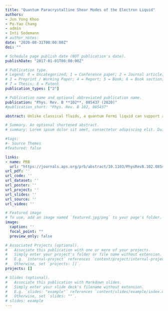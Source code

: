 ```yaml
---
title: "Quantum Paracrystalline Shear Modes of the Electron Liquid"
authors:
- Jun Yong Khoo
- Po-Yao Chang
- admin
- Inti Sodemann
# author_notes:
date: "2020-08-31T00:00:00Z"
doi: ""

# Schedule page publish date (NOT publication's date).
publishDate: "2017-01-01T00:00:00Z"

# Publication type.
# Legend: 0 = Uncategorized; 1 = Conference paper; 2 = Journal article;
# 3 = Preprint / Working Paper; 4 = Report; 5 = Book; 6 = Book section;
# 7 = Thesis; 8 = Patent
publication_types: ["2"]

# Publication name and optional abbreviated publication name.
publication: "Phys. Rev. B **102**, 085437 (2020)"
#publication_short: "Phys. Rev. B 102, 085437"

abstract: Unlike classical fluids, a quantum Fermi liquid can support a long-lived and propagating shear sound wave at arbitrarily small wave vectors and frequencies, reminiscent of the transverse sound in crystals, despite lacking any form of long-range crystalline order. This mode is expected to be present in moderately interacting metals where the quasiparticle mass is renormalized to be more than twice the bare mass in two dimensions (2D), but it has remained undetected because it is hard to excite since it does not involve charge density fluctuations, in contrast to the conventional plasma mode. In this work we propose a strategy to excite and detect this unconventional mode in clean metallic channels. We show that the shear sound is responsible for the appearance of sharp dips in the ac conductance of narrow channels at resonant frequencies matching its dispersion. The liquid resonates while minimizing its dissipation in an analogous fashion to a sliding crystal. Ultraclean 2D materials that can be tuned toward the Wigner crystallization transition such as silicon metal-oxide-semiconductor field-effect transistors, MgZnO/ZnO, p-GaAs, and AlAs quantum wells are promising platforms to experimentally discover the shear sound.

# Summary. An optional shortened abstract.
# summary: Lorem ipsum dolor sit amet, consectetur adipiscing elit. Duis posuere tellus ac convallis placerat. Proin tincidunt magna sed ex sollicitudin condimentum.

#tags:
#- Source Themes
#featured: false

links:
- name: PRB
  url: "https://journals.aps.org/prb/abstract/10.1103/PhysRevB.102.085437"
url_pdf: ''
url_code: ''
url_dataset: ''
url_poster: ''
url_project: ''
url_slides: ''
url_source: ''
url_video: ''

# Featured image
# To use, add an image named `featured.jpg/png` to your page's folder. 
image:
  caption: ''
  focal_point: ""
  preview_only: false

# Associated Projects (optional).
#   Associate this publication with one or more of your projects.
#   Simply enter your project's folder or file name without extension.
#   E.g. `internal-project` references `content/project/internal-project/index.md`.
#   Otherwise, set `projects: []`.
projects: []

# Slides (optional).
#   Associate this publication with Markdown slides.
#   Simply enter your slide deck's filename without extension.
#   E.g. `slides: "example"` references `content/slides/example/index.md`.
#   Otherwise, set `slides: ""`.
# slides: example
---
```

